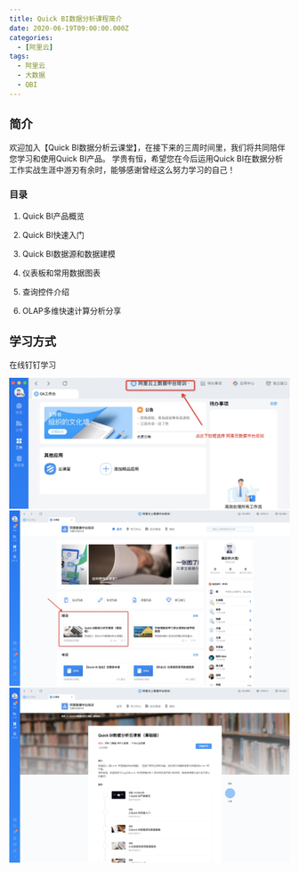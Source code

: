 ```yaml
---
title: Quick BI数据分析课程简介
date: 2020-06-19T09:00:00.000Z
categories:
  - [阿里云]
tags:
  - 阿里云
  - 大数据
  - QBI
---
```


## 简介

欢迎加入【Quick BI数据分析云课堂】，在接下来的三周时间里，我们将共同陪伴您学习和使用Quick BI产品。
学贵有恒，希望您在今后运用Quick BI在数据分析工作实战生涯中游刃有余时，能够感谢曾经这么努力学习的自己！

### 目录

1. Quick BI产品概览

2. Quick BI快速入门

3. Quick BI数据源和数据建模

4. 仪表板和常用数据图表

5. 查询控件介绍

6. OLAP多维快速计算分析分享

## 学习方式

在线钉钉学习

![](pic/01.png)
![](pic/02.png)
![](pic/03.png)
